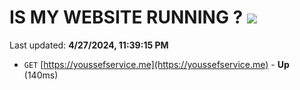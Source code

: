 # IS MY WEBSITE RUNNING ? [![](https://img.shields.io/static/v1?label=Sponsor&message=%E2%9D%A4&logo=GitHub&color=%23fe8e86)](https://github.com/sponsors/<username>)

Last updated: **4/27/2024, 11:39:15 PM**

- `GET` [https://youssefservice.me](https://youssefservice.me) - **Up** (140ms)
